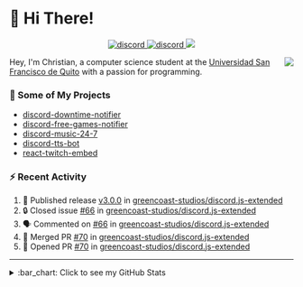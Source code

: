 # :wave: Hi There!

<p align="center">
  <a href="https://discord.gg/mhj3Zsv">
    <img alt="discord" src="https://img.shields.io/discord/730998659008823296.svg?label=&logo=discord&logoColor=ffffff&color=7389D8&labelColor=6A7EC2"/>
  </a>
  <a href="https://twitter.com/moonstar_x99">
    <img alt="discord" src="https://img.shields.io/twitter/follow/moonstar_x99?label=Follow%20Me%21&style=social"/>
  </a>
  <a href="https://badges.pufler.dev">
    <img src="https://badges.pufler.dev/visits/moonstar-x/moonstar-x?style=flat&logo=github">
  </a>
</p>

<img align="right" src="https://media.tenor.com/images/cb8fb20986aac7eef75c8ce6bc3997c0/tenor.gif" />

Hey, I'm Christian, a computer science student at the [Universidad San Francisco de Quito](http://www.usfq.edu.ec/Paginas/Inicio.aspx) with a passion for programming.

### :rocket: Some of My Projects

* [discord-downtime-notifier](https://github.com/moonstar-x/discord-downtime-notifier)
* [discord-free-games-notifier](https://github.com/moonstar-x/discord-free-games-notifier)
* [discord-music-24-7](https://github.com/moonstar-x/discord-music-24-7)
* [discord-tts-bot](https://github.com/moonstar-x/discord-tts-bot)
* [react-twitch-embed](https://github.com/moonstar-x/react-twitch-embed)

### :zap: Recent Activity

<!--START_SECTION:activity-->
1. 🚀 Published release [v3.0.0](https://github.com/greencoast-studios/discord.js-extended/releases/tag/v3.0.0) in [greencoast-studios/discord.js-extended](https://github.com/greencoast-studios/discord.js-extended)
2. 🔒 Closed issue [#66](https://github.com/greencoast-studios/discord.js-extended/issues/66) in [greencoast-studios/discord.js-extended](https://github.com/greencoast-studios/discord.js-extended)
3. 🗣 Commented on [#66](https://github.com/greencoast-studios/discord.js-extended/issues/66#issuecomment-1646764407) in [greencoast-studios/discord.js-extended](https://github.com/greencoast-studios/discord.js-extended)
4. 🎉 Merged PR [#70](https://github.com/greencoast-studios/discord.js-extended/pull/70) in [greencoast-studios/discord.js-extended](https://github.com/greencoast-studios/discord.js-extended)
5. 💪 Opened PR [#70](https://github.com/greencoast-studios/discord.js-extended/pull/70) in [greencoast-studios/discord.js-extended](https://github.com/greencoast-studios/discord.js-extended)
<!--END_SECTION:activity-->

---

<details>
  <summary>
    :bar_chart: Click to see my GitHub Stats
  </summary>
  <p align="center">
    <br>
    <img alt="GitHub Stats" src="https://github-readme-stats.vercel.app/api?username=moonstar-x&count_private=true&show_icons=true&theme=dracula" />
    <br>
    <img alt="GitHub Top Languages" src="https://github-readme-stats.vercel.app/api/top-langs/?username=moonstar-x&layout=compact&theme=dracula" />
  </p>
</details>
